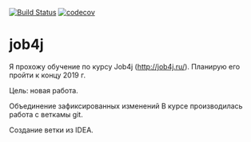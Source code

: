 [![Build Status](https://travis-ci.com/AnnWhite007/job4j.svg?branch=master)](https://travis-ci.com/AnnWhite007/job4j)
[![codecov](https://codecov.io/gh/AnnWhite007/job4j/branch/master/graph/badge.svg?token=NQ8WPS12P7)](https://codecov.io/gh/AnnWhite007/job4j)

# job4j

Я прохожу обучение по курсу Job4j (http://job4j.ru/). Планирую его пройти к концу 2019 г.

Цель: новая работа.


Объединение зафиксированных изменений
В курсе производилась работа с веткамы git.

Создание ветки из IDEA.